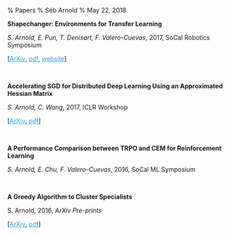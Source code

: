 % Papers
% Séb Arnold
% May 22, 2018

<link rel="stylesheet" href="https://bootswatch.com/cosmo/bootstrap.css" />
<style>
a, a:hover {
    color: #2AA7E7;
}
</style>

**Shapechanger: Environments for Transfer Learning**

*S. Arnold, E. Pun, T. Denisart, F. Valero-Cuevas*, 2017, SoCal Robotics Symposium

[[ArXiv](https://arxiv.org/abs/1709.05070), [pdf](https://arxiv.org/pdf/1709.05070), [website](http://seba-1511.github.io/shapechanger)]

<br />

**Accelerating SGD for Distributed Deep Learning Using an Approximated Hessian Matrix**

*S. Arnold, C. Wang*, 2017, ICLR Workshop

[[ArXiv](https://arxiv.org/abs/1709.05069), [pdf](https://arxiv.org/pdf/1709.05069)]

<br />

**A Performance Comparison between TRPO and CEM for Reinforcement Learning**

*S. Arnold, E. Chu, F. Valero-Cuevas*, 2016, SoCal ML Symposium

<br />

**A Greedy Algorithm to Cluster Specialists**

S. Arnold, 2016, *ArXiv Pre-prints*

[[ArXiv](https://arxiv.org/abs/1609.03666), [pdf](https://arxiv.org/pdf/1609.03666)]


